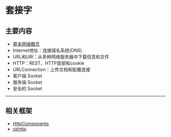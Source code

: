 #   套接字

##  主要内容
-   [基本网络概念](1410.md)
-   Internet地址：连接域名系统(DNS)
-   URL和URI：从多种网络服务器中下载信息和文件
-   HTTP：REST、HTTP首部和cookie
-   URLConnection：上传文档和配置连接
-   客户端 Socket
-   服务端 Socket
-   安全的 Socket

----


##  相关框架
-   [HttpComponents](http://hc.apache.org/)
-   [okhttp](https://square.github.io/okhttp/)